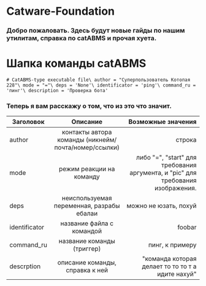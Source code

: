 # Catware-Foundation

### Добро пожаловать. Здесь будут новые гайды по нашим утилитам, справка по catABMS и прочая хуета.

# Шапка команды catABMS
``# CatABMS-type executable file\
author = "Суперпользователь Котопая 228"\
mode = "="\
deps = 'None'\
identificator = 'ping'\
command_ru = 'пинг'\
description = 'Проверка ботa'``  


### Теперь я вам расскажу о том, что из это что значит.
| Заголовок | Описание | Возможные значения |
| ------------- |:-------------:| -----:|
| author | контакты автора команды (никнейм/почта/номер/ссылки) | строка |
| mode | режим реакции на команду | либо "=", "start" для требования аргумента, и "pic" для требования изображения. |
| deps | неиспользуемая переменная, разрабы ебалаи | можно не юзать, похуй |
| identificator | название файла с командой | foobar |
| command_ru | название команды (триггер) | пинг, к примеру |
| descrption | описание команды, справка к ней | "команда которая делает то то то т а идите нахуй" |
